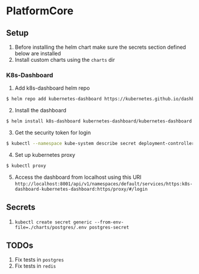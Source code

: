 PlatformCore
============

## Setup
1. Before installing the helm chart make sure the secrets section defined below are installed
2. Install custom charts using the `charts` dir

### K8s-Dashboard
1. Add k8s-dashboard helm repo
```bash
$ helm repo add kubernetes-dashboard https://kubernetes.github.io/dashboard/
```
2. Install the dashboard
```bash
$ helm install k8s-dashboard kubernetes-dashboard/kubernetes-dashboard
```
3. Get the security token for login
```bash
$ kubectl --namespace kube-system describe secret deployment-controller-token-<UUID>
```
4. Set up kubernetes proxy
```bash
$ kubectl proxy
```
5. Access the dashboard from localhost using this URI `http://localhost:8001/api/v1/namespaces/default/services/https:k8s-dashboard-kubernetes-dashboard:https/proxy/#/login`

## Secrets
1. `kubectl create secret generic --from-env-file=./charts/postgres/.env postgres-secret`

## TODOs
1. Fix tests in `postgres`
1. Fix tests in `redis`
